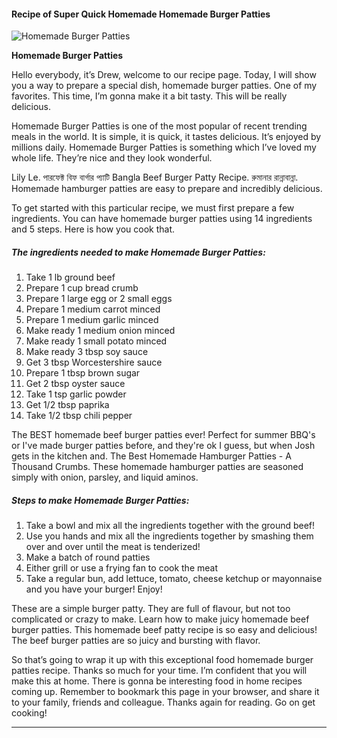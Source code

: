             

#### Recipe of Super Quick Homemade Homemade Burger Patties

![Homemade Burger Patties](https://img-global.cpcdn.com/recipes/c33a84e0f2a6086f/751x532cq70/homemade-burger-patties-recipe-main-photo.jpg)

**Homemade Burger Patties**

Hello everybody, it’s Drew, welcome to our recipe page. Today, I will show you a way to prepare a special dish, homemade burger patties. One of my favorites. This time, I’m gonna make it a bit tasty. This will be really delicious.

Homemade Burger Patties is one of the most popular of recent trending meals in the world. It is simple, it is quick, it tastes delicious. It’s enjoyed by millions daily. Homemade Burger Patties is something which I’ve loved my whole life. They’re nice and they look wonderful.

Lily Le. পারফেক্ট বিফ বার্গার প্যাটি Bangla Beef Burger Patty Recipe. রুমানার রান্নাবান্না. Homemade hamburger patties are easy to prepare and incredibly delicious.

To get started with this particular recipe, we must first prepare a few ingredients. You can have homemade burger patties using 14 ingredients and 5 steps. Here is how you cook that.

##### The ingredients needed to make Homemade Burger Patties:

1.  Take 1 lb ground beef
2.  Prepare 1 cup bread crumb
3.  Prepare 1 large egg or 2 small eggs
4.  Prepare 1 medium carrot minced
5.  Prepare 1 medium garlic minced
6.  Make ready 1 medium onion minced
7.  Make ready 1 small potato minced
8.  Make ready 3 tbsp soy sauce
9.  Get 3 tbsp Worcestershire sauce
10.  Prepare 1 tbsp brown sugar
11.  Get 2 tbsp oyster sauce
12.  Take 1 tsp garlic powder
13.  Get 1/2 tbsp paprika
14.  Take 1/2 tbsp chili pepper

The BEST homemade beef burger patties ever! Perfect for summer BBQ's or I've made burger patties before, and they're ok I guess, but when Josh gets in the kitchen and. The Best Homemade Hamburger Patties - A Thousand Crumbs. These homemade hamburger patties are seasoned simply with onion, parsley, and liquid aminos.

##### Steps to make Homemade Burger Patties:

1.  Take a bowl and mix all the ingredients together with the ground beef!
2.  Use you hands and mix all the ingredients together by smashing them over and over until the meat is tenderized!
3.  Make a batch of round patties
4.  Either grill or use a frying fan to cook the meat
5.  Take a regular bun, add lettuce, tomato, cheese ketchup or mayonnaise and you have your burger! Enjoy!

These are a simple burger patty. They are full of flavour, but not too complicated or crazy to make. Learn how to make juicy homemade beef burger patties. This homemade beef patty recipe is so easy and delicious! The beef burger patties are so juicy and bursting with flavor.

So that’s going to wrap it up with this exceptional food homemade burger patties recipe. Thanks so much for your time. I’m confident that you will make this at home. There is gonna be interesting food in home recipes coming up. Remember to bookmark this page in your browser, and share it to your family, friends and colleague. Thanks again for reading. Go on get cooking!

* * *